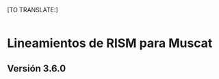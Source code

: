 [TO TRANSLATE:]

  
  
  
  
  
  
  
  
  
 ![]()  
  
  
  
  
  
  
  
  

# Lineamientos de RISM para Muscat

## Versión 3.6.0
